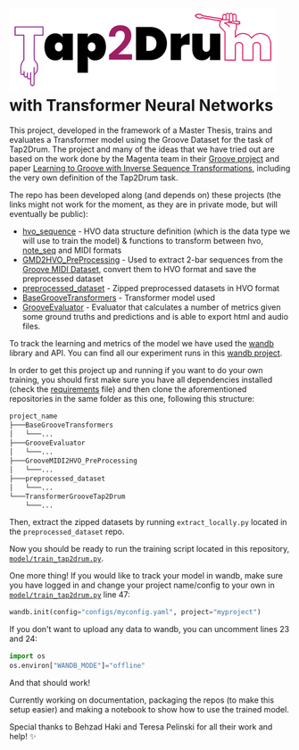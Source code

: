 # ![Tap2Drum](./imgs/t2d.png) with Transformer Neural Networks
This project, developed in the framework of a Master Thesis, trains and evaluates a Transformer model using the Groove
Dataset for the task of Tap2Drum.  The project and many of the ideas that we have tried out are based on the work done
by the Magenta team in their [Groove project](https://magenta.tensorflow.org/datasets/groove) and paper [Learning to
Groove with Inverse Sequence Transformations](https://arxiv.org/abs/1905.06118), including the very own definition of
the Tap2Drum task.

The repo has been developed along (and depends on) these projects (the links might not work for the moment, as
they are in private mode, but will eventually be public):  
 - [hvo_sequence](https://github.com/behzadhaki/hvo_sequence) - HVO data structure definition (which is the data type we
  will use to train the model) & functions to transform between hvo, [note_seq](https://github.com/magenta/note-seq)
  and MIDI formats
 - [GMD2HVO_PreProcessing](https://github.com/behzadhaki/GMD2HVO_PreProcessing) - Used to extract 2-bar sequences from
  the [Groove MIDI Dataset](https://magenta.tensorflow.org/datasets/groove), convert them to HVO format and save the
  preprocessed dataset
 - [preprocessed_dataset](https://github.com/behzadhaki/preprocessed_dataset) - Zipped preprocessed datasets in HVO format
 - [BaseGrooveTransformers](https://github.com/behzadhaki/BaseGrooveTransformers) - Transformer model used
 - [GrooveEvaluator](https://github.com/behzadhaki/GrooveEvaluator) - Evaluator that calculates a number of metrics
   given some ground truths and predictions and is able to export html and audio files.

To track the learning and metrics of the model we have used the [wandb](https://wandb.ai/) library and API. You can find
all our experiment runs in this [wandb project](https://wandb.ai/marinaniet0/transformer_groove_tap2drum).


In order to get this project up and running if you want to do your own training, you should first make sure you have all
dependencies installed (check the [requirements](./requirements.txt) file) and then clone the aforementioned
repositories in the same folder as this one, following this structure:
```
project_name
├───BaseGrooveTransformers
│   └───...
├───GrooveEvaluator
│   └───...
├───GrooveMIDI2HVO_PreProcessing
│   └───...
├───preprocessed_dataset
│   └───...
└───TransformerGrooveTap2Drum
    └───...
```
Then, extract the zipped datasets by running `extract_locally.py` located in the `preprocessed_dataset` repo.

Now you should be ready to run the training script located in this repository,
[`model/train_tap2drum.py`](./model/train_tap2drum.py).

One more thing! If you would like to track your model in wandb, make sure you have logged in and change
your project name/config to your own in [`model/train_tap2drum.py`](./model/train_tap2drum.py) line 47:
```python
wandb.init(config="configs/myconfig.yaml", project="myproject")
```
If you don't want to upload any data to wandb, you can uncomment lines 23 and 24:
```python
import os
os.environ["WANDB_MODE"]="offline"
```

And that should work!

Currently working on documentation, packaging the repos (to make this setup easier) and making a notebook to show how
to use the trained model.

Special thanks to Behzad Haki and Teresa Pelinski for all their work and help! :sparkles:
